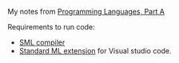 My notes from [Programming Languages, Part A
](https://www.coursera.org/learn/programming-languages)

Requirements to run code:
- [SML compiler](http://www.smlnj.org/dist/working/index.html)
- [Standard ML extension](https://marketplace.visualstudio.com/items?itemName=freebroccolo.sml) for Visual studio code.